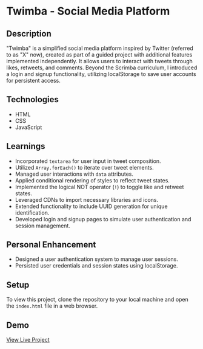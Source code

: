 # Twimba - Social Media Platform

## Description
"Twimba" is a simplified social media platform inspired by Twitter (referred to as "X" now), created as part of a guided project with additional features implemented independently. It allows users to interact with tweets through likes, retweets, and comments. Beyond the Scrimba curriculum, I introduced a login and signup functionality, utilizing localStorage to save user accounts for persistent access.

## Technologies
- HTML
- CSS
- JavaScript

## Learnings
- Incorporated `textarea` for user input in tweet composition.
- Utilized `Array.forEach()` to iterate over tweet elements.
- Managed user interactions with `data` attributes.
- Applied conditional rendering of styles to reflect tweet states.
- Implemented the logical NOT operator (`!`) to toggle like and retweet states.
- Leveraged CDNs to import necessary libraries and icons.
- Extended functionality to include UUID generation for unique identification.
- Developed login and signup pages to simulate user authentication and session management.

## Personal Enhancement
- Designed a user authentication system to manage user sessions.
- Persisted user credentials and session states using localStorage.

## Setup
To view this project, clone the repository to your local machine and open the `index.html` file in a web browser.

## Demo
[View Live Project](https://friendly-crumble-840d4a.netlify.app/)

